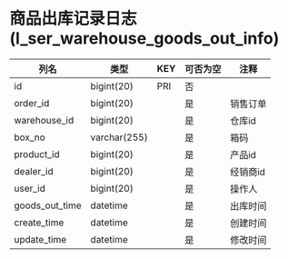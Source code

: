 # 商品出库记录日志(l_ser_warehouse_goods_out_info)
| 列名   | 类型   | KEY  | 可否为空 | 注释   |
| ---- | ---- | ---- | ---- | ---- |
|id|bigint(20)|PRI|否||
|order_id|bigint(20)||是|销售订单|
|warehouse_id|bigint(20)||是|仓库id|
|box_no|varchar(255)||是|箱码|
|product_id|bigint(20)||是|产品id|
|dealer_id|bigint(20)||是|经销商id|
|user_id|bigint(20)||是|操作人|
|goods_out_time|datetime||是|出库时间|
|create_time|datetime||是|创建时间|
|update_time|datetime||是|修改时间|
